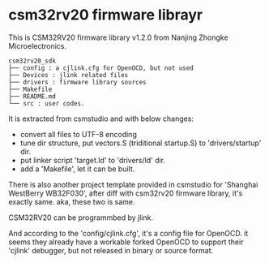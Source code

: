 # csm32rv20 firmware librayr

This is CSM32RV20 firmware library v1.2.0 from Nanjing Zhongke Microelectronics.
```
csm32rv20_sdk
├── config : a cjlink.cfg for OpenOCD, but not used
├── Devices : jlink related files
├── drivers : firmware library sources
├── Makefile
├── README.md
└── src : user codes.
```

It is extracted from csmstudio and with below changes:

- convert all files to UTF-8 encoding
- tune dir structure, put vectors.S (triditional startup.S) to 'drivers/startup' dir.
- put linker script 'target.ld' to 'drivers/ld' dir.
- add a 'Makefile', let it can be built.

There is also another project template provided in csmstudio for 'Shanghai WestBerry WB32F030', after diff with csm32rv20 firmware library, it's exactly same. aka, these two is same.

CSM32RV20 can be programmbed by jlink. 

And according to the 'config/cjlink.cfg', it's a config file for OpenOCD. it seems they already have a workable forked OpenOCD to support their 'cjlink' debugger, but not released in binary or source format.
